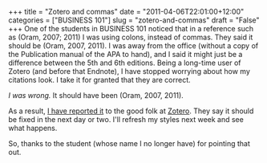 +++
title = "Zotero and commas"
date = "2011-04-06T22:01:00+12:00"
categories = ["BUSINESS 101"]
slug = "zotero-and-commas"
draft = "False"
+++
One of the students in BUSINESS 101 noticed that in a reference such as
(Oram, 2007; 2011) I was using colons, instead of commas. They said it
should be (Oram, 2007, 2011). I was away from the office (without a copy
of the Publication manual of the APA to hand), and I said it might just
be a difference between the 5th and 6th editions. Being a long-time user
of Zotero (and before that Endnote), I have stopped worrying about how my
citations look. I take it for granted that they are correct.

_I was wrong._ It should have been (Oram, 2007, 2011).

As a result, [I have reported
it](http://forums.zotero.org/discussion/17356/semicolions-in-apa-6th) to
the good folk at [Zotero](http://www.zotero.org/). They say it should be
fixed in the next day or two. I'll refresh my styles next week and see
what happens.

So, thanks to the student (whose name I no longer have) for pointing
that out.


